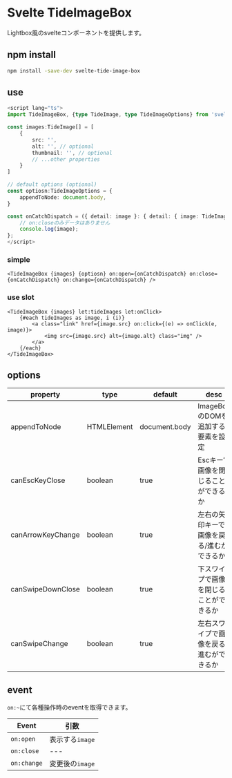 # Svelte TideImageBox

Lightbox風のsvelteコンポーネントを提供します。

## npm install

```bash
npm install -save-dev svelte-tide-image-box
```

## use

```typescript
<script lang="ts">
import TideImageBox, {type TideImage, type TideImageOptions} from 'svelte-tide-image-box';

const images:TideImage[] = [
    {
        src: '',
        alt: '', // optional
        thumbnail: '', // optional
        // ...other properties
    }
]

// default options (optional)
const optiosn:TideImageOptions = {
    appendToNode: document.body,
}

const onCatchDispatch = ({ detail: image }: { detail: { image: TideImage } }) => {
    // on:closeのみデータはありません
    console.log(image);
};
</script>
```

### simple

```svelte
<TideImageBox {images} {optiosn} on:open={onCatchDispatch} on:close={onCatchDispatch} on:change={onCatchDispatch} />
```

### use slot

```svelte
<TideImageBox {images} let:tideImages let:onClick>
    {#each tideImages as image, i (i)}
        <a class="link" href={image.src} on:click={(e) => onClick(e, image)}>
            <img src={image.src} alt={image.alt} class="img" />
        </a>
    {/each}
</TideImageBox>
```

## options

|property|type|default|desc|
|---|---|---|---|
|appendToNode|HTMLElement|document.body|ImageBoxのDOMを追加する要素を設定|
|canEscKeyClose|boolean|true|Escキーで画像を閉じることができるか|
|canArrowKeyChange|boolean|true|左右の矢印キーで画像を戻る/進むができるか|
|canSwipeDownClose|boolean|true|下スワイプで画像を閉じることができるか|
|canSwipeChange|boolean|true|左右スワイプで画像を戻る/進むができるか|

## event

`on:~`にて各種操作時のeventを取得できます。

|Event|引数|
|---|---|
|`on:open`|表示する`image`|
|`on:close`|---|
|`on:change`|変更後の`image`|
